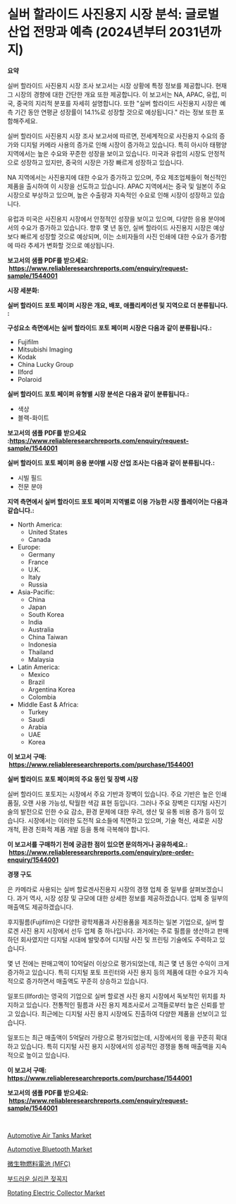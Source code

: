 <p><h1>실버 할라이드 사진용지 시장 분석: 글로벌 산업 전망과 예측 (2024년부터 2031년까지)</h1></p><p><strong>요약</strong></p>
<p><p>실버 할라이드 사진용지 시장 조사 보고서는 시장 상황에 특정 정보를 제공합니다. 현재 그 시장의 경향에 대한 간단한 개요 또한 제공합니다. 이 보고서는 NA, APAC, 유럽, 미국, 중국의 지리적 분포를 자세히 설명합니다. 또한 "실버 할라이드 사진용지 시장은 예측 기간 동안 연평균 성장률이 14.1%로 성장할 것으로 예상됩니다." 라는 정보 또한 포함해주세요.</p><p>실버 할라이드 사진용지 시장 조사 보고서에 따르면, 전세계적으로 사진용지 수요의 증가와 디지털 카메라 사용의 증가로 인해 시장이 증가하고 있습니다. 특히 아시아 태평양 지역에서는 높은 수요와 꾸준한 성장을 보이고 있습니다. 미국과 유럽의 시장도 안정적으로 성장하고 있지만, 중국의 시장은 가장 빠르게 성장하고 있습니다.</p><p>NA 지역에서는 사진용지에 대한 수요가 증가하고 있으며, 주요 제조업체들이 혁신적인 제품을 출시하여 이 시장을 선도하고 있습니다. APAC 지역에서는 중국 및 일본이 주요 시장으로 부상하고 있으며, 높은 수출량과 지속적인 수요로 인해 시장이 성장하고 있습니다.</p><p>유럽과 미국은 사진용지 시장에서 안정적인 성장을 보이고 있으며, 다양한 응용 분야에서의 수요가 증가하고 있습니다. 향후 몇 년 동안, 실버 할라이드 사진용지 시장은 예상보다 빠르게 성장할 것으로 예상되며, 이는 소비자들의 사진 인쇄에 대한 수요가 증가함에 따라 추세가 변화할 것으로 예상됩니다.</p></p>
<p><strong>보고서의 샘플 PDF를 받으세요: &nbsp;<a href="https://www.reliableresearchreports.com/enquiry/request-sample/1544001">https://www.reliableresearchreports.com/enquiry/request-sample/1544001</a></strong></p>
<p><strong>시장 세분화:</strong></p>
<p><strong> 실버 할라이드 포토 페이퍼 시장은 개요, 배포, 애플리케이션 및 지역으로 더 분류됩니다. :</strong></p>
<p><strong>구성요소 측면에서는 실버 할라이드 포토 페이퍼 시장은 다음과 같이 분류됩니다.:</strong></p>
<p><ul><li>Fujifilm</li><li>Mitsubishi Imaging</li><li>Kodak</li><li>China Lucky Group</li><li>Ilford</li><li>Polaroid</li></ul></p>
<p><strong> 실버 할라이드 포토 페이퍼 유형별 시장 분석은 다음과 같이 분류됩니다.:</strong></p>
<p><ul><li>색상</li><li>블랙-화이트</li></ul></p>
<p><strong>보고서의 샘플 PDF를 받으세요 :<a href="https://www.reliableresearchreports.com/enquiry/request-sample/1544001">https://www.reliableresearchreports.com/enquiry/request-sample/1544001</a></strong></p>
<p><strong> 실버 할라이드 포토 페이퍼 응용 분야별 시장 산업 조사는 다음과 같이 분류됩니다.:</strong></p>
<p><ul><li>시빌 필드</li><li>전문 분야</li></ul></p>
<p><strong>지역 측면에서 실버 할라이드 포토 페이퍼 지역별로 이용 가능한 시장 플레이어는 다음과 같습니다.:</strong></p>
<p><ul>
    <li>
        North America:
        <ul>
            <li>United States</li>
            <li>Canada</li>
        </ul>
    </li>
    <li>
        Europe:
        <ul>
            <li>Germany</li>
            <li>France</li>
            <li>U.K.</li>
            <li>Italy</li>
            <li>Russia</li>
        </ul>
    </li>
    <li>
        Asia-Pacific:
        <ul>
            <li>China</li>
            <li>Japan</li>
            <li>South Korea</li>
            <li>India</li>
            <li>Australia</li>
            <li>China Taiwan</li>
            <li>Indonesia</li>
            <li>Thailand</li>
            <li>Malaysia</li>
        </ul>
    </li>
    <li>
        Latin America:
        <ul>
            <li>Mexico</li>
            <li>Brazil</li>
            <li>Argentina Korea</li>
            <li>Colombia</li>
        </ul>
    </li>
    <li>
        Middle East & Africa:
        <ul>
            <li>Turkey</li>
            <li>Saudi</li>
            <li>Arabia</li>
            <li>UAE</li>
            <li>Korea</li>
        </ul>
    </li>
    </ul></p>
<p><strong>이 보고서 구매: &nbsp;<a href="https://www.reliableresearchreports.com/purchase/1544001">https://www.reliableresearchreports.com/purchase/1544001</a></strong></p>
<p><strong>실버 할라이드 포토 페이퍼의 주요 동인 및 장벽 시장</strong></p>
<p><p>실버 할라이드 포토지는 시장에서 주요 기반과 장벽이 있습니다. 주요 기반은 높은 인쇄 품질, 오랜 사용 가능성, 탁월한 색감 표현 등입니다. 그러나 주요 장벽은 디지털 사진기술의 발전으로 인한 수요 감소, 환경 문제에 대한 우려, 생산 및 유통 비용 증가 등이 있습니다. 시장에서는 이러한 도전적 요소들에 직면하고 있으며, 기술 혁신, 새로운 시장 개척, 환경 친화적 제품 개발 등을 통해 극복해야 합니다.</p></p>
<p><strong>이 보고서를 구매하기 전에 궁금한 점이 있으면 문의하거나 공유하세요.: &nbsp;<a href="https://www.reliableresearchreports.com/enquiry/pre-order-enquiry/1544001">https://www.reliableresearchreports.com/enquiry/pre-order-enquiry/1544001</a></strong></p>
<p><strong>경쟁 구도</strong></p>
<p><p>은 카메라로 사용되는 실버 할로겐사진용지 시장의 경쟁 업체 중 일부를 살펴보겠습니다. 과거 역사, 시장 성장 및 규모에 대한 상세한 정보를 제공하겠습니다. 업체 중 일부의 매출액도 제공하겠습니다.</p><p>후지필름(Fujifilm)은 다양한 광학제품과 사진용품을 제조하는 일본 기업으로, 실버 할로겐 사진 용지 시장에서 선두 업체 중 하나입니다. 과거에는 주로 필름을 생산하고 판매하던 회사였지만 디지털 시대에 발맞추어 디지턈 사진 및 프린팅 기술에도 주력하고 있습니다.</p><p>몇 년 전에는 판매고액이 10억달러 이상으로 평가되었는데, 최근 몇 년 동안 수익이 크게 증가하고 있습니다. 특히 디지털 포토 프린터와 사진 용지 등의 제품에 대한 수요가 지속적으로 증가하면서 매출액도 꾸준히 상승하고 있습니다.</p><p>일포드(Ilford)는 영국의 기업으로 실버 할로겐 사진 용지 시장에서 독보적인 위치를 차지하고 있습니다. 전통적인 필름과 사진 용지 제조사로서 고객들로부터 높은 신뢰를 받고 있습니다. 최근에는 디지털 사진 용지 시장에도 진출하여 다양한 제품을 선보이고 있습니다.</p><p>일포드는 최근 매출액이 5억달러 가량으로 평가되었는데, 시장에서의 몫을 꾸준히 확대하고 있습니다. 특히 디지털 사진 용지 시장에서의 성공적인 경쟁을 통해 매출액을 지속적으로 높이고 있습니다.</p></p>
<p><strong>이 보고서 구매: &nbsp; <a href="https://www.reliableresearchreports.com/purchase/1544001">https://www.reliableresearchreports.com/purchase/1544001</a></strong></p>
<p><strong>보고서의 샘플 PDF를 받으세요: &nbsp;<a href="https://www.reliableresearchreports.com/enquiry/request-sample/1544001">https://www.reliableresearchreports.com/enquiry/request-sample/1544001</a></strong><strong></strong></p>
<p>&nbsp;</p>
<p><p><a href="https://issuu.com/reportprime-2/docs/automotive-air-tanks-market-size-2030.pptx">Automotive Air Tanks Market</a></p><p><a href="https://issuu.com/reportprime-2/docs/automotive-bluetooth-market-size-2030.pptx">Automotive Bluetooth Market</a></p><p><a href="https://github.com/mcbeesbxa270/Market-Research-Report-List-1/blob/main/885099214268.md">微生物燃料電池 (MFC)</a></p><p><a href="https://github.com/CliftonFisher9067/Market-Research-Report-List-1/blob/main/677687613385.md">부드러운 실리콘 젖꼭지</a></p><p><a href="https://github.com/juancolorado15/Market-Research-Report-List-2/blob/main/rotating-electric-collector-market.md">Rotating Electric Collector Market</a></p></p>